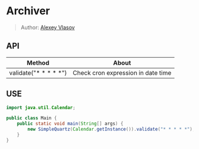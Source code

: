# Archiver

> Author: [Alexey Vlasov](https://github.com/adideas)

## API

| Method                | About                              |
|-----------------------|------------------------------------|
| validate("* * * * *") | Check cron expression in date time |

## USE

```java
import java.util.Calendar;

public class Main {
    public static void main(String[] args) {
        new SimpleQuartz(Calendar.getInstance()).validate("* * * * *");
    }
}
```
